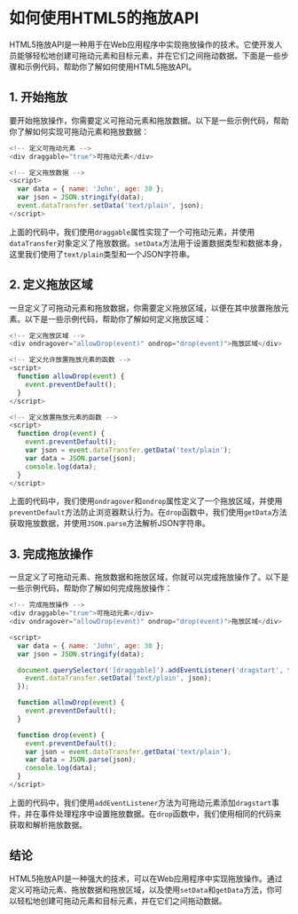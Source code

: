 # 如何使用HTML5的拖放API

HTML5拖放API是一种用于在Web应用程序中实现拖放操作的技术。它使开发人员能够轻松地创建可拖动元素和目标元素，并在它们之间拖动数据。下面是一些步骤和示例代码，帮助你了解如何使用HTML5拖放API。

## 1. 开始拖放

要开始拖放操作，你需要定义可拖动元素和拖放数据。以下是一些示例代码，帮助你了解如何实现可拖动元素和拖放数据：

```js
<!-- 定义可拖动元素 -->
<div draggable="true">可拖动元素</div>

<!-- 定义拖放数据 -->
<script>
  var data = { name: 'John', age: 30 };
  var json = JSON.stringify(data);
  event.dataTransfer.setData('text/plain', json);
</script>


```

上面的代码中，我们使用`draggable`属性实现了一个可拖动元素，并使用`dataTransfer`对象定义了拖放数据。`setData`方法用于设置数据类型和数据本身，这里我们使用了`text/plain`类型和一个JSON字符串。

## 2. 定义拖放区域

一旦定义了可拖动元素和拖放数据，你需要定义拖放区域，以便在其中放置拖放元素。以下是一些示例代码，帮助你了解如何定义拖放区域：

```js
<!-- 定义拖放区域 -->
<div ondragover="allowDrop(event)" ondrop="drop(event)">拖放区域</div>

<!-- 定义允许放置拖放元素的函数 -->
<script>
  function allowDrop(event) {
    event.preventDefault();
  }
</script>

<!-- 定义放置拖放元素的函数 -->
<script>
  function drop(event) {
    event.preventDefault();
    var json = event.dataTransfer.getData('text/plain');
    var data = JSON.parse(json);
    console.log(data);
  }
</script>


```

上面的代码中，我们使用`ondragover`和`ondrop`属性定义了一个拖放区域，并使用`preventDefault`方法防止浏览器默认行为。在`drop`函数中，我们使用`getData`方法获取拖放数据，并使用`JSON.parse`方法解析JSON字符串。

## 3. 完成拖放操作

一旦定义了可拖动元素、拖放数据和拖放区域，你就可以完成拖放操作了。以下是一些示例代码，帮助你了解如何完成拖放操作：

```js
<!-- 完成拖放操作 -->
<div draggable="true">可拖动元素</div>
<div ondragover="allowDrop(event)" ondrop="drop(event)">拖放区域</div>

<script>
  var data = { name: 'John', age: 30 };
  var json = JSON.stringify(data);

  document.querySelector('[draggable]').addEventListener('dragstart', function(event) {
    event.dataTransfer.setData('text/plain', json);
  });

  function allowDrop(event) {
    event.preventDefault();
  }

  function drop(event) {
    event.preventDefault();
    var json = event.dataTransfer.getData('text/plain');
    var data = JSON.parse(json);
    console.log(data);
  }
</script>


```

上面的代码中，我们使用`addEventListener`方法为可拖动元素添加`dragstart`事件，并在事件处理程序中设置拖放数据。在`drop`函数中，我们使用相同的代码来获取和解析拖放数据。

## 结论

HTML5拖放API是一种强大的技术，可以在Web应用程序中实现拖放操作。通过定义可拖动元素、拖放数据和拖放区域，以及使用`setData`和`getData`方法，你可以轻松地创建可拖动元素和目标元素，并在它们之间拖动数据。